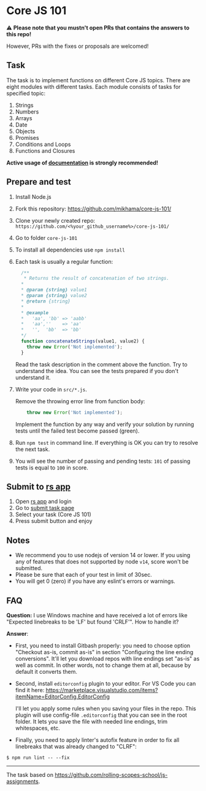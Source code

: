 # Core JS 101

:warning: **Please note that you mustn't open PRs that contains the answers to this repo!**

However, PRs with the fixes or proposals are welcomed!

## Task
The task is to implement functions on different Core JS topics. There are eight modules with different tasks. Each module consists of tasks for specified topic:

1. Strings
2. Numbers
3. Arrays
4. Date
5. Objects
6. Promises
7. Conditions and Loops
8. Functions and Closures

**Active usage of [documentation](https://developer.mozilla.org/en-US/) is strongly recommended!**

## Prepare and test
1. Install Node.js
2. Fork this repository: https://github.com/mikhama/core-js-101/
3. Clone your newly created repo: `https://github.com/<%your_github_username%>/core-js-101/`
4. Go to folder `core-js-101`
5. To install all dependencies use `npm install`
6. Each task is usually a regular function:
    ```javascript
      /**
       * Returns the result of concatenation of two strings.
      *
      * @param {string} value1
      * @param {string} value2
      * @return {string}
      *
      * @example
      *   'aa', 'bb' => 'aabb'
      *   'aa',''    => 'aa'
      *   '',  'bb'  => 'bb'
      */
      function concatenateStrings(value1, value2) {
        throw new Error('Not implemented');
      }
    ```
    Read the task description in the comment above the function. Try to understand the idea. You can see the tests prepared if you don't understand it.
7. Write your code in `src/*.js`.

    Remove the throwing error line from function body:
    ```javascript
        throw new Error('Not implemented'); 
    ```
    Implement the function by any way and verify your solution by running tests until the failed test become passed (green).
8. Run `npm test` in command line. If everything is OK you can try to resolve the next task.
9. You will see the number of passing and pending tests: `101` of passing tests is equal to `100` in score.

## Submit to [rs app](https://app.rs.school/)
1. Open [rs app](https://app.rs.school/) and login
2. Go to [submit task page](https://app.rs.school/course/submit-task?course=rs-2019-q3)
3. Select your task (Core JS 101)
4. Press submit button and enjoy

## Notes
* We recommend you to use nodejs of version 14 or lower. If you using any of features that does not supported by node `v14`, score won't be submitted.
* Please be sure that each of your test in limit of 30sec.
* You will get 0 (zero) if you have any eslint's errors or warnings.

## FAQ
**Question:** I use Windows machine and have received a lot of errors like "Expected linebreaks to be 'LF' but found 'CRLF'". How to handle it?

**Answer**:
- First, you need to install Gitbash properly: you need to choose option "Checkout as-is, commit as-is" in section "Configuring the line ending conversions". It'll let you download repos with line endings set "as-is" as well as commit. In other words, not to change them at all, because by default it converts them.
- Second, install `editorconfig` plugin to your editor. For VS Code you can find it here:
https://marketplace.visualstudio.com/items?itemName=EditorConfig.EditorConfig

  I'll let you apply some rules when you saving your files in the repo. This plugin will use config-file `.editorconfig` that you can see in the root folder. It lets you save the file with needed line endings, trim whitespaces, etc.
- Finally, you need to apply linter's autofix feature in order to fix all linebreaks that was already changed to "CLRF":
```
$ npm run lint -- --fix
``` 

___
The task based on https://github.com/rolling-scopes-school/js-assignments.
